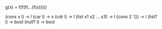 g(x) = f(f(f(...(f(x)))))

(cons x l) -> l
(car l) -> x
(cdr l) -> l
(list x1 x2 ... x3) -> l
(cons 2 '()) -> l
(list? l) -> bool
(null? l) -> bool
